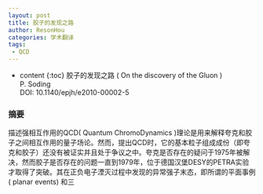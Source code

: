 ```yaml
---
layout: post
title: 胶子的发现之路
author: ResonHou
categories: 学术翻译
tags:
 - QCD
---
```


* content
{:toc}
胶子的发现之路 ( On the discovery of the Gluon )  
P. Soding  
DOI: 10.1140/epjh/e2010-00002-5

###  摘要
描述强相互作用的QCD( Quantum ChromoDynamics )理论是用来解释夸克和胶子之间相互作用的量子场论。然而，提出QCD时，它的基本粒子组成成份（即夸克和胶子）还没有被证实并且处于争议之中。夸克是否存在的疑问于1975年被解决，然而胶子是否存在的问题一直到1979年，位于德国汉堡DESY的PETRA实验才取得了突破。其在正负电子湮灭过程中发现的异常强子末态，即所谓的平面事例( planar events) 和三
